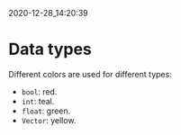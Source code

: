 2020-12-28_14:20:39

# Data types

Different colors are used for different types:

- `bool`: red.
- `int`: teal.
- `float`: green.
- `Vector`: yellow.